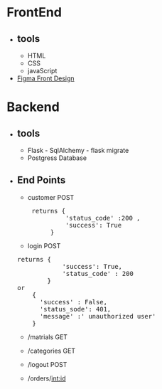 # FrontEnd
  - ## tools 
    - HTML
    - CSS 
    - javaScript
  - [Figma Front Design](https://www.figma.com/file/9S59KDhNeIwBXwabEw0300/recycling?node-id=0%3A1)



# Backend

  - ## tools 
    - Flask - SqlAlchemy - flask migrate
    - Postgress Database


  - ## End Points 
    - customer POST 
      <pre> returns {
                'status_code' :200 ,
                'success': True
            }
      </pre>

    - login POST 
     <pre>
    returns {
                'success': True,
                'status_code' : 200
            }
    or 
        {
          'success' : False,
          'status_sode': 401,
          'message' :' unauthorized user'
        }
    </pre>

    - /matrials GET 

    - /categories GET

    - /logout POST 

    - /orders/<int:id> 

    
  